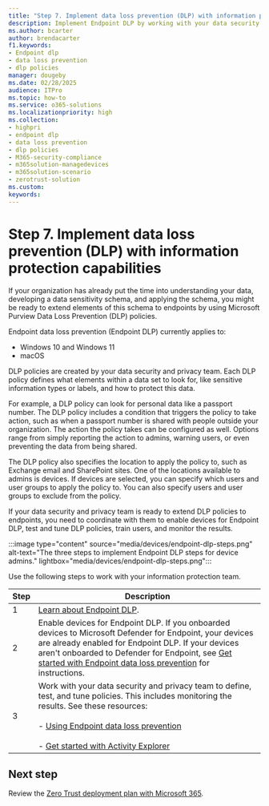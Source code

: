 ```yaml
---
title: "Step 7. Implement data loss prevention (DLP) with information protection capabilities"
description: Implement Endpoint DLP by working with your data security and privacy team to create DLP policies for your organization.    
ms.author: bcarter
author: brendacarter
f1.keywords:
- Endpoint dlp
- data loss prevention
- dlp policies
manager: dougeby
ms.date: 02/28/2025
audience: ITPro
ms.topic: how-to
ms.service: o365-solutions
ms.localizationpriority: high
ms.collection:
- highpri
- endpoint dlp
- data loss prevention
- dlp policies 
- M365-security-compliance
- m365solution-managedevices
- m365solution-scenario
- zerotrust-solution
ms.custom: 
keywords: 
---
```


# Step 7. Implement data loss prevention (DLP) with information protection capabilities

If your organization has already put the time into understanding your data, developing a data sensitivity schema, and applying the schema, you might be ready to extend elements of this schema to endpoints by using Microsoft Purview Data Loss Prevention (DLP) policies.

Endpoint data loss prevention (Endpoint DLP) currently applies to:

- Windows 10 and Windows 11
- macOS

DLP policies are created by your data security and privacy team. Each DLP policy defines what elements within a data set to look for, like sensitive information types or labels, and how to protect this data.

For example, a DLP policy can look for personal data like a passport number. The DLP policy includes a condition that triggers the policy to take action, such as when a passport number is shared with people outside your organization. The action the policy takes can be configured as well. Options range from simply reporting the action to admins, warning users, or even preventing the data from being shared.

The DLP policy also specifies the location to apply the policy to, such as Exchange email and SharePoint sites. One of the locations available to admins is devices. If devices are selected, you can specify which users and user groups to apply the policy to. You can also specify users and user groups to exclude from the policy.

If your data security and privacy team is ready to extend DLP policies to endpoints, you need to coordinate with them to enable devices for Endpoint DLP, test and tune DLP policies, train users, and monitor the results.

:::image type="content" source="media/devices/endpoint-dlp-steps.png" alt-text="The three steps to implement Endpoint DLP steps for device admins." lightbox="media/devices/endpoint-dlp-steps.png":::

Use the following steps to work with your information protection team.

|Step  |Description  |
|---------|---------|
|1     |  [Learn about Endpoint DLP](../compliance/endpoint-dlp-learn-about.md).        |
|2     | Enable devices for Endpoint DLP. If you onboarded devices to Microsoft Defender for Endpoint, your devices are already enabled for Endpoint DLP. If your devices aren't onboarded to Defender for Endpoint, see [Get started with Endpoint data loss prevention](../compliance/endpoint-dlp-getting-started.md) for instructions.|
|3     |   Work with your data security and privacy team to define, test, and tune policies. This includes monitoring the results. See these resources: <br><br> - [Using Endpoint data loss prevention](../compliance/endpoint-dlp-using.md) <br><br> - [Get started with Activity Explorer](../compliance/data-classification-activity-explorer.md)    |

## Next step

Review the [Zero Trust deployment plan with Microsoft 365](../security/microsoft-365-zero-trust.md).
